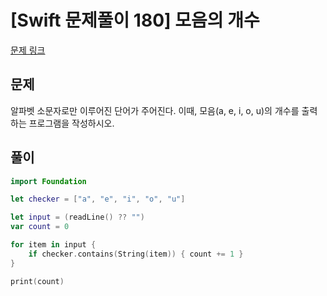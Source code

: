 # [Swift 문제풀이 180] 모음의 개수
 
[문제 링크](https://www.acmicpc.net/problem/10987)

## 문제

알파벳 소문자로만 이루어진 단어가 주어진다. 이때, 모음(a, e, i, o, u)의 개수를 출력하는 프로그램을 작성하시오.

## 풀이

```swift
import Foundation

let checker = ["a", "e", "i", "o", "u"]

let input = (readLine() ?? "")
var count = 0

for item in input {
    if checker.contains(String(item)) { count += 1 }
}

print(count)
```
